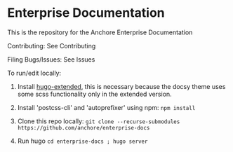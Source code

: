 # Enterprise Documentation

This is the repository for the Anchore Enterprise Documentation

Contributing: See Contributing

Filing Bugs/Issues: See Issues

To run/edit locally:

1. Install [hugo-extended](https://github.com/gohugoio/hugo/releases/), this is necessary because the docsy theme uses some scss functionality only in the extended version.

1. Install 'postcss-cli' and 'autoprefixer' using npm:
`npm install`

1. Clone this repo locally:
 `git clone --recurse-submodules https://github.com/anchore/enterprise-docs`
 
1. Run hugo
`cd enterprise-docs ; hugo server`



